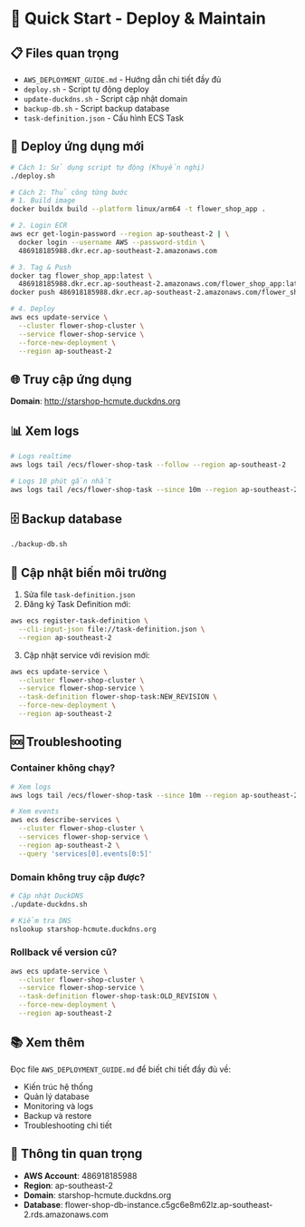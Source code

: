 # 🚀 Quick Start - Deploy & Maintain

## 📋 Files quan trọng

- `AWS_DEPLOYMENT_GUIDE.md` - Hướng dẫn chi tiết đầy đủ
- `deploy.sh` - Script tự động deploy
- `update-duckdns.sh` - Script cập nhật domain
- `backup-db.sh` - Script backup database
- `task-definition.json` - Cấu hình ECS Task

## 🔄 Deploy ứng dụng mới

```bash
# Cách 1: Sử dụng script tự động (Khuyến nghị)
./deploy.sh

# Cách 2: Thủ công từng bước
# 1. Build image
docker buildx build --platform linux/arm64 -t flower_shop_app .

# 2. Login ECR
aws ecr get-login-password --region ap-southeast-2 | \
  docker login --username AWS --password-stdin \
  486918185988.dkr.ecr.ap-southeast-2.amazonaws.com

# 3. Tag & Push
docker tag flower_shop_app:latest \
  486918185988.dkr.ecr.ap-southeast-2.amazonaws.com/flower_shop_app:latest
docker push 486918185988.dkr.ecr.ap-southeast-2.amazonaws.com/flower_shop_app:latest

# 4. Deploy
aws ecs update-service \
  --cluster flower-shop-cluster \
  --service flower-shop-service \
  --force-new-deployment \
  --region ap-southeast-2
```

## 🌐 Truy cập ứng dụng

**Domain**: http://starshop-hcmute.duckdns.org

## 📊 Xem logs

```bash
# Logs realtime
aws logs tail /ecs/flower-shop-task --follow --region ap-southeast-2

# Logs 10 phút gần nhất
aws logs tail /ecs/flower-shop-task --since 10m --region ap-southeast-2
```

## 🗄️ Backup database

```bash
./backup-db.sh
```

## 🔧 Cập nhật biến môi trường

1. Sửa file `task-definition.json`
2. Đăng ký Task Definition mới:
```bash
aws ecs register-task-definition \
  --cli-input-json file://task-definition.json \
  --region ap-southeast-2
```
3. Cập nhật service với revision mới:
```bash
aws ecs update-service \
  --cluster flower-shop-cluster \
  --service flower-shop-service \
  --task-definition flower-shop-task:NEW_REVISION \
  --force-new-deployment \
  --region ap-southeast-2
```

## 🆘 Troubleshooting

### Container không chạy?
```bash
# Xem logs
aws logs tail /ecs/flower-shop-task --since 10m --region ap-southeast-2

# Xem events
aws ecs describe-services \
  --cluster flower-shop-cluster \
  --services flower-shop-service \
  --region ap-southeast-2 \
  --query 'services[0].events[0:5]'
```

### Domain không truy cập được?
```bash
# Cập nhật DuckDNS
./update-duckdns.sh

# Kiểm tra DNS
nslookup starshop-hcmute.duckdns.org
```

### Rollback về version cũ?
```bash
aws ecs update-service \
  --cluster flower-shop-cluster \
  --service flower-shop-service \
  --task-definition flower-shop-task:OLD_REVISION \
  --force-new-deployment \
  --region ap-southeast-2
```

## 📚 Xem thêm

Đọc file `AWS_DEPLOYMENT_GUIDE.md` để biết chi tiết đầy đủ về:
- Kiến trúc hệ thống
- Quản lý database
- Monitoring và logs
- Backup và restore
- Troubleshooting chi tiết

## 🔑 Thông tin quan trọng

- **AWS Account**: 486918185988
- **Region**: ap-southeast-2
- **Domain**: starshop-hcmute.duckdns.org
- **Database**: flower-shop-db-instance.c5gc6e8m62lz.ap-southeast-2.rds.amazonaws.com

